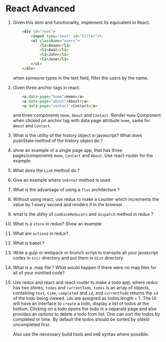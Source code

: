 # React Advanced

1. Given this dom and functionality, implement its equivalent in React.
    ```html
        <div id="root">
            <input type="text" id="filter"/>
            <ul className="users">
                <li>Amaan</li>
                <li>Awal</li>
                <li>John</li>
                <li>Jane</li>
            </ul>
        </div>
    ```
    when someone types in the text field, filter the users by the name.

2. Given three anchor tags in react:
    ```html
        <a data-page="home">Home</a>
        <a data-page="about">About</a>
        <a data-page="contact">Contact</a>
    ```

    and three components `Home`, `About` and `Contact`. Render `Home` Component when clicked on anchor tag with data page attribute `home`, same for `About` and `Contact`.

3. What is the utility of the history object in javascript? What does pushState method of the history object do ?


4. show an example of a single page app, that has three pages/components `Home`, `Contact` and `About`. Use react-router for the example.

5. What does the `Link` method do ?

6. Give an example where `onEnter` method is used

7. What is the advantage of using a `flux` architecture ?

8. Without using react, use redux to make a counter which increments the value by 1 every second and renders it in the browser.

9. what is the utility of `combineReducers` and `dispatch` method in redux ?

10. What is a `store` in redux? Show an example

11. What are `action`s in redux?

11. What is babel ?

13. Write a gulp or webpack or brunch script to transpile all your javascript codes in `src/` directory and put them in `dist` directory.

14. What is a .map file ? What would happen if there were no map files for all of your minified code?

15. Use redux and react and react-router to make a todo app.
    where redux has two stores, `todos` and `currentTodo`, `todos` is an array of objects, containing `text`, `time`, `completed` and `id`,
    and `currentTodo` returns the `id` of the todo being viewed. `id`s are assigned as todos.length + 1.
    The UI will have an interface to `create` a todo, display a list of todos at the bottom.
    Clicking on a todo opens the todo in a separate page and also provides an options to delete a todo from list.
    One can sort the todos by completed or time. By default the todos should be sorted by oldest uncompleted first.

    Also use the necessary build tools and es6 syntax where possible.
